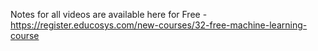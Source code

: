 Notes for all videos are available here for Free - https://register.educosys.com/new-courses/32-free-machine-learning-course

